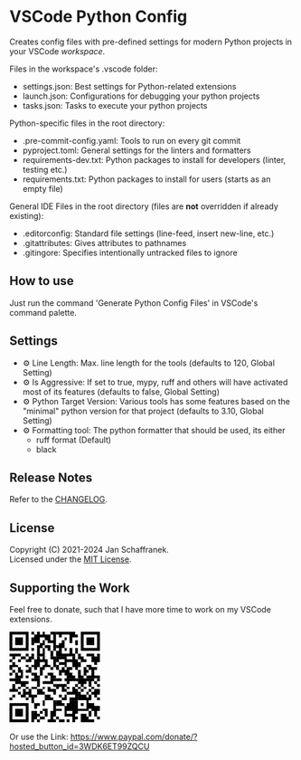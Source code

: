 # VSCode Python Config

Creates config files with pre-defined settings for modern Python projects in your VSCode *workspace*.  

Files in the workspace's .vscode folder:

- settings.json: Best settings for Python-related extensions
- launch.json: Configurations for debugging your python projects
- tasks.json: Tasks to execute your python projects

Python-specific files in the root directory:

- .pre-commit-config.yaml: Tools to run on every git commit
- pyproject.toml: General settings for the linters and formatters
- requirements-dev.txt: Python packages to install for developers (linter, testing etc.)
- requirements.txt: Python packages to install for users (starts as an empty file)

General IDE Files in the root directory (files are **not** overridden if already existing):

- .editorconfig: Standard file settings (line-feed, insert new-line, etc.)
- .gitattributes: Gives attributes to pathnames
- .gitingore: Specifies intentionally untracked files to ignore

## How to use

Just run the command 'Generate Python Config Files' in VSCode's command palette.

## Settings

- ⚙️ Line Length: Max. line length for the tools (defaults to 120, Global Setting)
- ⚙️ Is Aggressive: If set to true, mypy, ruff and others will have activated most of its features (defaults to false, Global Setting)
- ⚙️ Python Target Version: Various tools has some features based on the "minimal" python version for that project (defaults to 3.10, Global Setting)
- ⚙️ Formatting tool: The python formatter that should be used, its either
  - ruff format (Default)
  - black

## Release Notes

Refer to the [CHANGELOG](https://github.com/franneck94/vscode-python-config/blob/HEAD/CHANGELOG.md).

## License

Copyright (C) 2021-2024 Jan Schaffranek.  
Licensed under the [MIT License](https://github.com/franneck94/vscode-python-config/blob/HEAD/LICENSE).

## Supporting the Work

Feel free to donate, such that I have more time to work on my VSCode extension*s*.

![PayPal QR Code](https://github.com/franneck94/vscode-python-config/raw/HEAD/media/QR-Code.png)

Or use the Link: <https://www.paypal.com/donate/?hosted_button_id=3WDK6ET99ZQCU>

